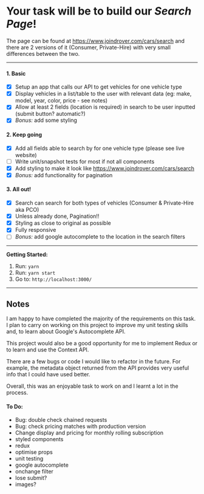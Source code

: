 # Your task will be to build our *Search Page*!

The page can be found at https://www.joindrover.com/cars/search and there are 2 
versions of it (Consumer, Private-Hire) with very small differences between the 
two.

----
 
#### 1. Basic

- [x] Setup an app that calls our API to get vehicles for one vehicle type
- [x] Display vehicles in a list/table to the user with relevant data (eg: make, 
model, year, color, price - see notes)
- [x] Allow at least 2 fields (location is required) in search to be user inputted 
(submit button? automatic?)
- [x] *Bonus:* add some styling

#### 2. Keep going

- [x] Add all fields able to search by for one vehicle type (please see live website)
- [ ] Write unit/snapshot tests for most if not all components
- [x] Add styling to make it look like https://www.joindrover.com/cars/search
- [x] *Bonus:* add functionality for pagination

#### 3. All out!

- [x] Search can search for both types of vehicles (Consumer & Private-Hire aka PCO)
- [x] Unless already done, Pagination!!
- [x] Styling as close to original as possible
- [x] Fully responsive
- [ ] *Bonus:* add google autocomplete to the location in the search filters

---- 

**Getting Started:**
 1. Run: `yarn`
 2. Run: `yarn start`
 3. Go to: `http://localhost:3000/`

---- 

## Notes

I am happy to have completed the majority of the requirements on this task. I 
plan to carry on working on this project to improve my unit testing skills and,
to learn about Google's Autocomplete API. 

This project would also be a good opportunity for me to implement Redux or to 
learn and use the Context API. 

There are a few bugs or code I would like to refactor in the future. For example,
the metadata object returned from the API provides very useful info that I could
have used better.

Overall, this was an enjoyable task to work on and I learnt a lot in the process.

#### To Do:
- Bug: double check chained requests
- Bug: check pricing matches with production version
- Change display and pricing for monthly rolling subscription
- styled components
- redux
- optimise props
- unit testing
- google autocomplete
- onchange filter
- lose submit?
- images?
